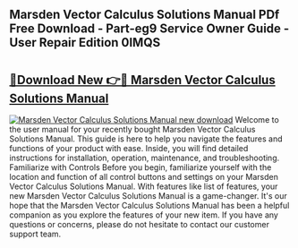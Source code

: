 ## Marsden Vector Calculus Solutions Manual PDf Free Download - Part-eg9 Service Owner Guide - User Repair Edition 0IMQS

# <h2><a href="http://bc84245.oget.top/?id=Marsden+Vector+Calculus+Solutions+Manual">🔗Download New 👉🔴 Marsden Vector Calculus Solutions Manual</a></h2>

[![Marsden Vector Calculus Solutions Manual new download](https://i.imgur.com/5g1atiW.png)](http://bc84245.oget.top/?id=Marsden+Vector+Calculus+Solutions+Manual)
Welcome to the user manual for your recently bought Marsden Vector Calculus Solutions Manual. This guide is here to help you navigate the features and functions of your product with ease. Inside, you will find detailed instructions for installation, operation, maintenance, and troubleshooting. Familiarize with Controls Before you begin, familiarize yourself with the location and function of all control buttons and settings on your Marsden Vector Calculus Solutions Manual. With features like list of features, your new Marsden Vector Calculus Solutions Manual is a game-changer. It's our hope that the Marsden Vector Calculus Solutions Manual has been a helpful companion as you explore the features of your new item. If you have any questions or concerns, please do not hesitate to contact our customer support team.
